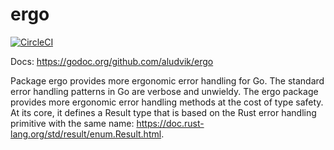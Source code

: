# ergo

[![CircleCI](https://circleci.com/gh/aludvik/ergo.svg?style=svg)](https://circleci.com/gh/aludvik/ergo)

Docs: https://godoc.org/github.com/aludvik/ergo

Package ergo provides more ergonomic error handling for Go. The standard error
handling patterns in Go are verbose and unwieldy. The ergo package provides
more ergonomic error handling methods at the cost of type safety. At its core,
it defines a Result type that is based on the Rust error handling primitive
with the same name: https://doc.rust-lang.org/std/result/enum.Result.html.

